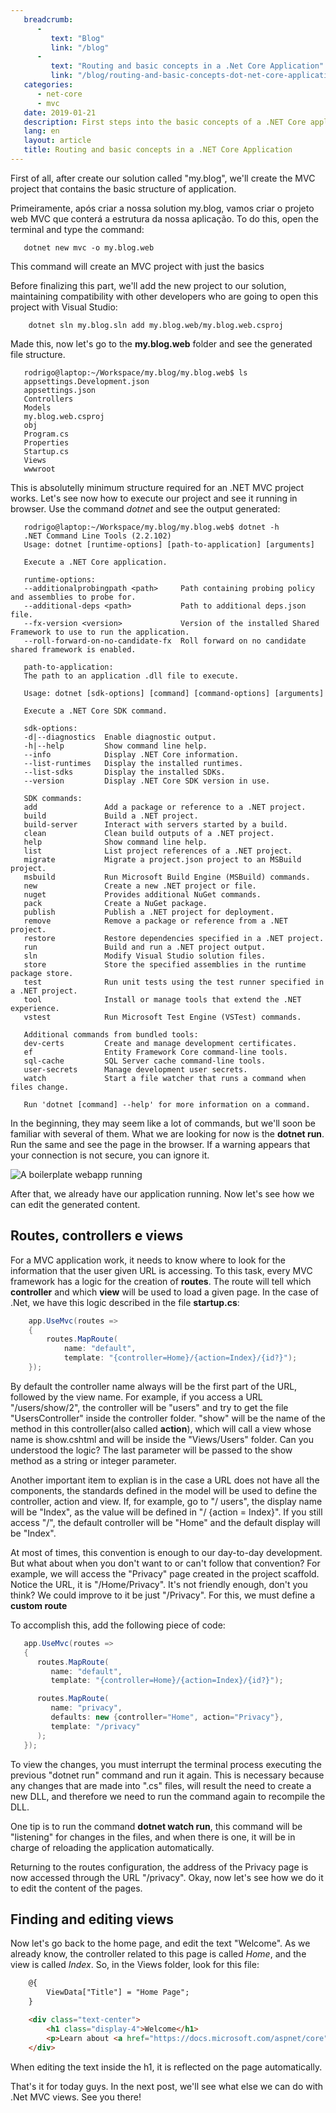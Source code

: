 ```yaml
---
   breadcrumb:
      -
         text: "Blog"
         link: "/blog"
      -
         text: "Routing and basic concepts in a .Net Core Application"
         link: "/blog/routing-and-basic-concepts-dot-net-core-application"
   categories: 
      - net-core
      - mvc
   date: 2019-01-21
   description: First steps into the basic concepts of a .NET Core application
   lang: en
   layout: article
   title: Routing and basic concepts in a .NET Core Application
---
```


[web-app-started]: /cdn/images/basic-tasks-net-mvc-application/web-app-started.png "Webapp Started"

First of all, after create our solution called "my.blog", we'll create the MVC project that contains the basic structure of application. 

Primeiramente, após criar a nossa solution my.blog, vamos criar o projeto web MVC que conterá a estrutura da nossa aplicação. To do this, open the terminal and type the command:

```shell
   dotnet new mvc -o my.blog.web
```

This command will create an MVC project with just the basics

Before finalizing this part, we'll add the new project to our solution, maintaining compatibility with other developers who are going to open this project with Visual Studio:

```shell
    dotnet sln my.blog.sln add my.blog.web/my.blog.web.csproj
```

Made this, now let's go to the **my.blog.web** folder and see the generated file structure.

```shell
   rodrigo@laptop:~/Workspace/my.blog/my.blog.web$ ls
   appsettings.Development.json
   appsettings.json
   Controllers
   Models
   my.blog.web.csproj
   obj
   Program.cs
   Properties
   Startup.cs
   Views
   wwwroot
```

This is absolutelly minimum structure required for an .NET MVC project works. Let's see now how to execute our project and see it running in browser. Use the command *dotnet* and see the output generated:

```shell
   rodrigo@laptop:~/Workspace/my.blog/my.blog.web$ dotnet -h
   .NET Command Line Tools (2.2.102)
   Usage: dotnet [runtime-options] [path-to-application] [arguments]

   Execute a .NET Core application.

   runtime-options:
   --additionalprobingpath <path>     Path containing probing policy and assemblies to probe for.
   --additional-deps <path>           Path to additional deps.json file.
   --fx-version <version>             Version of the installed Shared Framework to use to run the application.
   --roll-forward-on-no-candidate-fx  Roll forward on no candidate shared framework is enabled.

   path-to-application:
   The path to an application .dll file to execute.

   Usage: dotnet [sdk-options] [command] [command-options] [arguments]

   Execute a .NET Core SDK command.

   sdk-options:
   -d|--diagnostics  Enable diagnostic output.
   -h|--help         Show command line help.
   --info            Display .NET Core information.
   --list-runtimes   Display the installed runtimes.
   --list-sdks       Display the installed SDKs.
   --version         Display .NET Core SDK version in use.

   SDK commands:
   add               Add a package or reference to a .NET project.
   build             Build a .NET project.
   build-server      Interact with servers started by a build.
   clean             Clean build outputs of a .NET project.
   help              Show command line help.
   list              List project references of a .NET project.
   migrate           Migrate a project.json project to an MSBuild project.
   msbuild           Run Microsoft Build Engine (MSBuild) commands.
   new               Create a new .NET project or file.
   nuget             Provides additional NuGet commands.
   pack              Create a NuGet package.
   publish           Publish a .NET project for deployment.
   remove            Remove a package or reference from a .NET project.
   restore           Restore dependencies specified in a .NET project.
   run               Build and run a .NET project output.
   sln               Modify Visual Studio solution files.
   store             Store the specified assemblies in the runtime package store.
   test              Run unit tests using the test runner specified in a .NET project.
   tool              Install or manage tools that extend the .NET experience.
   vstest            Run Microsoft Test Engine (VSTest) commands.

   Additional commands from bundled tools:
   dev-certs         Create and manage development certificates.
   ef                Entity Framework Core command-line tools.
   sql-cache         SQL Server cache command-line tools.
   user-secrets      Manage development user secrets.
   watch             Start a file watcher that runs a command when files change.

   Run 'dotnet [command] --help' for more information on a command.
```

In the beginning, they may seem like a lot of commands, but we'll soon be familiar with several of them. What we are looking for now is the **dotnet run**. Run the same and see the page in the browser. If a warning appears that your connection is not secure, you can ignore it.

![A boilerplate webapp running][web-app-started]

After that, we already have our application running. Now let's see how we can edit the generated content.

## Routes, controllers e views

For a MVC application work, it needs to know where to look for the information that the user given URL is accessing. To  this task, every MVC framework has a logic for the creation of **routes**. The route will tell which **controller** and which **view** will be used to load a given page. In the case of .Net, we have this logic described in the file **startup.cs**:

```c#
    app.UseMvc(routes =>
    {
        routes.MapRoute(
            name: "default",
            template: "{controller=Home}/{action=Index}/{id?}");
    });
```

By default the controller name always will be the first part of the URL, followed by the view name. For example, if you access a URL "/users/show/2", the controller will be "users" and try to get the file "UsersController" inside the controller folder. "show" will be the name of the method in this controller(also called **action**), which will call a view whose name is show.cshtml and will be inside the "Views/Users" folder. Can you understood the logic? The last parameter will be passed to the show method as a string or integer parameter.

Another important item to explian is in the case a URL does not have all the components, the standards defined in the model will be used to define the controller, action and view. If, for example, go to "/ users", the display name will be "Index", as the value will be defined in "/ {action = Index}". If you still access "/", the default controller will be "Home" and the default display will be "Index".

At most of times, this convention is enough to our day-to-day development. But what about when you don't want to or can't follow that convention? For example, we will access the "Privacy" page created in the project scaffold. Notice the URL, it is "/Home/Privacy". It's not friendly enough, don't you think? We could improve to it be just "/Privacy". For this, we must define a **custom route**


To accomplish this, add the following piece of code:

```c#
   app.UseMvc(routes =>
   {
      routes.MapRoute(
         name: "default",
         template: "{controller=Home}/{action=Index}/{id?}");

      routes.MapRoute(
         name: "privacy",
         defaults: new {controller="Home", action="Privacy"},
         template: "/privacy"                    
      );
   });
```

To view the changes, you must interrupt the terminal process executing the previous "dotnet run" command and run it again. This is necessary because any changes that are made into ".cs" files, will result the need to create a new DLL, and therefore we need to run the command again to recompile the DLL.

One tip is to run the command **dotnet watch run**, this command will be "listening" for changes in the files, and when there is one, it will be in charge of reloading the application automatically.

Returning to the routes configuration, the address of the Privacy page is now accessed through the URL "/privacy". Okay, now let's see how we do it to edit the content of the pages.

## Finding and editing views

Now let's go back to the home page, and edit the text "Welcome". As we already know, the controller related to this page is called *Home*, and the view is called *Index*. So, in the Views folder, look for this file:


```html
    @{
        ViewData["Title"] = "Home Page";
    }

    <div class="text-center">
        <h1 class="display-4">Welcome</h1>
        <p>Learn about <a href="https://docs.microsoft.com/aspnet/core">building Web apps with ASP.NET Core</a>.</p>
    </div>
```

When editing the text inside the h1, it is reflected on the page automatically.

That's it for today guys. In the next post, we'll see what else we can do with .Net MVC views. See you there!